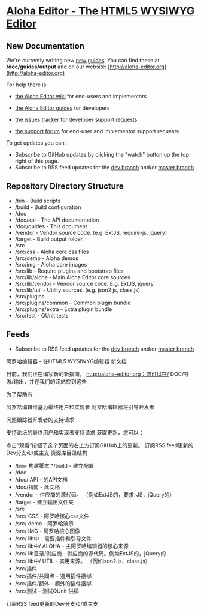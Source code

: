# [Aloha Editor - The HTML5 WYSIWYG Editor](http://aloha-editor.org/)

## New Documentation

We're currently writing new [new guides](http://aloha-editor.org/guides). You can find these at **<repos>/doc/guides/output** and on our website: [http://aloha-editor.org](http://aloha-editor.org)


For help there is:
- [the Aloha Editor wiki](https://github.com/alohaeditor/Aloha-Editor/wiki) for end-users and implementors
- [the Aloha Editor guides](http://www.alohaeditor.org/guides/) for developers

- [the issues tracker](https://github.com/alohaeditor/Aloha-Editor/issues) for developer support requests
- [the support forum](http://getsatisfaction.com/aloha_editor) for end-user and implementor support requests


To get updates you can:
- Subscribe to GitHub updates by clicking the "watch" button up the top right of this page.
- Subscribe to RSS feed updates for the [dev branch](https://github.com/alohaeditor/Aloha-Editor/commits/dev.atom) and/or [master branch](https://github.com/alohaeditor/Aloha-Editor/commits/master.atom)


## Repository Directory Structure

* /bin - Build scripts
* /build - Build configuration
* /doc
* /doc/api - The API documentation
* /doc/guides - This document
* /vendor - Vendor source code. (e.g. ExtJS, require-js, jquery)
* /target - Build output folder
* /src
* /src/css - Aloha core css files
* /src/demo - Aloha demos
* /src/img - Aloha core images
* /src/lib - Require plugins and bootstrap files
* /src/lib/aloha - Main Aloha Editor core sources
* /src/lib/vendor - Vendor source code. E.g. ExtJS, jquery
* /src/lib/util - Utility sources. (e.g. json2.js, class.js)
* /src/plugins
* /src/plugins/common - Common plugin bundle
* /src/plugins/extra - Extra plugin bundle
* /src/test - QUnit tests

## Feeds
 
- Subscribe to RSS feed updates for the [dev branch](https://github.com/alohaeditor/Aloha-Editor/commits/dev.atom) and/or [master branch](https://github.com/alohaeditor/Aloha-Editor/commits/master.atom)


阿罗哈编辑器 - 在HTML5 WYSIWYG编辑器
新文档

目前，我们正在编写新的新指南。 http://aloha-editor.org：您可以在/ DOC/导游/输出，并在我们的网站找到这些

为了帮助有：

阿罗哈编辑维基为最终用户和实现者
阿罗哈编辑器将引导开发者

问题跟踪器开发者的支持请求

支持论坛的最终用户和实现者支持请求
获取更新，您可以：

点击“观看”按钮了这个页面的右上方订阅GitHub上的更新。
订阅RSS feed更新的Dev分支和/或主支
资源库目录结构

* /bin- 构建脚本
*/build - 建立配置
* /doc
* /doc/ API - 的API文档
* /doc/指南 - 此文档
* /vendor - 供应商的源代码。 （例如ExtJS的，要求-JS，jQuery的）
* /target - 建立输出文件夹
* /src
* /src/ CSS - 阿罗哈核心css文件
* /src/ demo - 阿罗哈演示
* /src/ IMG - 阿罗哈核心图像
* /src/ lib中 - 需要插件和引导文件
* /src/ lib中/ ALOHA - 主阿罗哈编辑器的核心来源
* /src/ lib目录/供应商 - 供应商的源代码。例如ExtJS的，jQuery的
* /src/ lib中/ UTIL - 实用来源。 （例如json2.js，class.js）
* /src/插件
* /src/插件/共同点 - 通用插件捆绑
* /src/插件/额外 - 额外的插件捆绑
* /src/测试 - 测试QUnit
供稿

订阅RSS feed更新的Dev分支和/或主支

